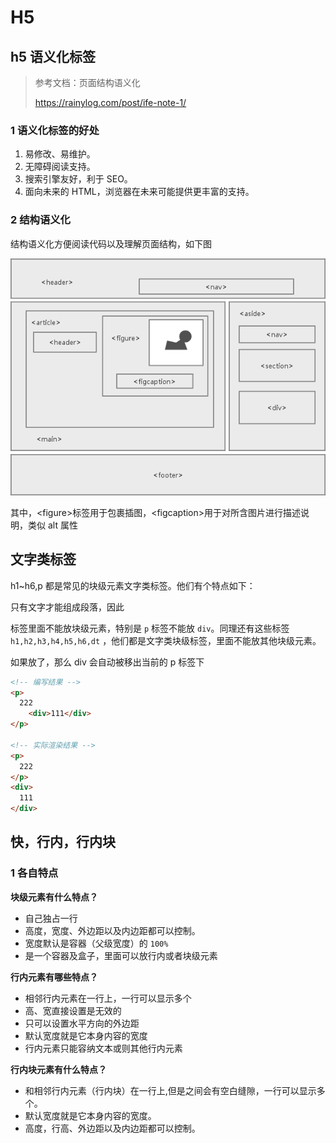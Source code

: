 # H5

## h5 语义化标签

> 参考文档：页面结构语义化
>
> https://rainylog.com/post/ife-note-1/

### 1 语义化标签的好处

1. 易修改、易维护。
2. 无障碍阅读支持。
3. 搜索引擎友好，利于 SEO。
4. 面向未来的 HTML，浏览器在未来可能提供更丰富的支持。

### 2 结构语义化

结构语义化方便阅读代码以及理解页面结构，如下图

![page](../../public/assets/HTML5/page.png)

其中，\<figure>标签用于包裹插图，\<figcaption>用于对所含图片进行描述说明，类似 alt 属性

## 文字类标签

h1~h6,p 都是常见的块级元素文字类标签。他们有个特点如下：

只有文字才能组成段落，因此 <p> </p>标签里面不能放块级元素，特别是 `p` 标签不能放 `div`。同理还有这些标签`h1,h2,h3,h4,h5,h6,dt` ，他们都是文字类块级标签，里面不能放其他块级元素。

如果放了，那么 div 会自动被移出当前的 p 标签下

```html
<!-- 编写结果 -->
<p>
  222
	<div>111</div>
</p>

<!-- 实际渲染结果 -->
<p>
  222
</p>
<div>
  111
</div>
```

## 快，行内，行内块

### 1 各自特点

**块级元素有什么特点？**

- 自己独占一行
- 高度，宽度、外边距以及内边距都可以控制。
- 宽度默认是容器（父级宽度）的 `100%`
- 是一个容器及盒子，里面可以放行内或者块级元素

**行内元素有哪些特点？**

- 相邻行内元素在一行上，一行可以显示多个
- 高、宽直接设置是无效的
- 只可以设置水平方向的外边距
- 默认宽度就是它本身内容的宽度
- 行内元素只能容纳文本或则其他行内元素

**行内块元素有什么特点？**

- 和相邻行内元素（行内块）在一行上,但是之间会有空白缝隙，一行可以显示多个。
- 默认宽度就是它本身内容的宽度。
- 高度，行高、外边距以及内边距都可以控制。
